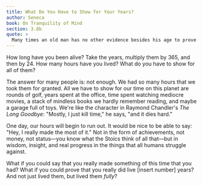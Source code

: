 ```yaml
---
title: What Do You Have to Show for Your Years?
author: Seneca
book: On Tranquility of Mind
section: 3.8b
quote: >
  Many times an old man has no other evidence besides his age to prove he has lived a long time.
---
```


How long have you been alive? Take the years, multiply them by 365, and then by 24. How many hours have you lived? What do you have to show for all of them?

The answer for many people is: not enough. We had so many hours that we took them for granted. All we have to show for our time on this planet are rounds of golf, years spent at the office, time spent watching mediocre movies, a stack of mindless books we hardly remember reading, and maybe a garage full of toys. We're like the character in Raymond Chandler's _The Long Goodbye_: "Mostly, I just kill time," he says, "and it dies hard."

One day, our hours will begin to run out. It would be nice to be able to say: "Hey, I really made the most of it." Not in the form of achievements, not money, not status—you know what the Stoics think of all that—but in wisdom, insight, and real progress in the things that all humans struggle against.

What if you could say that you really made something of this time that you had? What if you could prove that you really did live [insert number] years? And not just lived them, but lived them _fully_?
